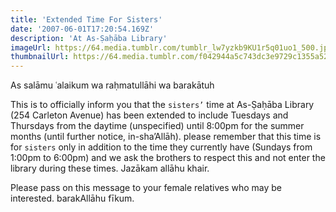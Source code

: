 ```yaml
---
title: 'Extended Time For Sisters'
date: '2007-06-01T17:20:54.169Z'
description: 'At As-Ṣaḥāba Library'
imageUrl: https://64.media.tumblr.com/tumblr_lw7yzkb9KU1r5q01uo1_500.jpg
thumbnailUrl: https://64.media.tumblr.com/f042944a5c743dc3e9729c1355a521ca/tumblr_miagf02Ea11s4npj0o1_500.jpg
---
```


As salāmu ʿalaikum wa raḥmatullāhi wa barakātuh

This is to officially inform you that the `sisters’` time at As-Ṣaḥāba Library (254 Carleton Avenue) has been extended to include Tuesdays and Thursdays from the daytime (unspecified) until 8:00pm for the summer months (until further notice, in-sha’Allāh). please remember that this time is for `sisters` only in addition to the time they currently have (Sundays from 1:00pm to 6:00pm) and we ask the brothers to respect this and not enter the library during these times. Jazākam allāhu khair.

Please pass on this message to your female relatives who may be interested. barakAllāhu fīkum.
